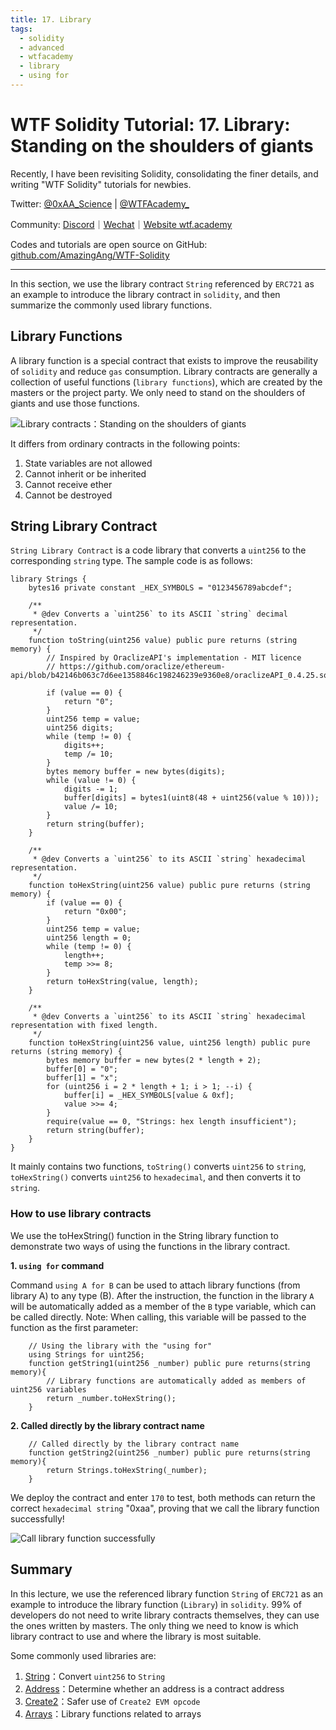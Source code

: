 ```yaml
---
title: 17. Library 
tags:
  - solidity
  - advanced
  - wtfacademy
  - library
  - using for
---
```


# WTF Solidity Tutorial: 17. Library: Standing on the shoulders of giants

Recently, I have been revisiting Solidity, consolidating the finer details, and writing "WTF Solidity" tutorials for newbies.

Twitter: [@0xAA_Science](https://twitter.com/0xAA_Science) | [@WTFAcademy_](https://twitter.com/WTFAcademy_)

Community: [Discord](https://discord.gg/5akcruXrsk)｜[Wechat](https://docs.google.com/forms/d/e/1FAIpQLSe4KGT8Sh6sJ7hedQRuIYirOoZK_85miz3dw7vA1-YjodgJ-A/viewform?usp=sf_link)｜[Website wtf.academy](https://wtf.academy)

Codes and tutorials are open source on GitHub: [github.com/AmazingAng/WTF-Solidity](https://github.com/AmazingAng/WTF-Solidity)

-----

In this section, we use the library contract `String` referenced by `ERC721` as an example to introduce the library contract in `solidity`, 
and then summarize the commonly used library functions.

## Library Functions

A library function is a special contract that exists to improve the reusability of `solidity` and reduce `gas` consumption. 
Library contracts are generally a collection of useful functions (`library functions`), 
which are created by the masters or the project party. 
We only need to stand on the shoulders of giants and use those functions.

![Library contracts：Standing on the shoulders of giants](https://images.mirror-media.xyz/publication-images/HJC0UjkALdrL8a2BmAE2J.jpeg?height=300&width=388)

It differs from ordinary contracts in the following points:

1. State variables are not allowed 
2. Cannot inherit or be inherited
3. Cannot receive ether
4. Cannot be destroyed

## String Library Contract

`String Library Contract` is a code library that converts a `uint256` to the corresponding `string` type. The sample code is as follows:

```solidity
library Strings {
    bytes16 private constant _HEX_SYMBOLS = "0123456789abcdef";

    /**
     * @dev Converts a `uint256` to its ASCII `string` decimal representation.
     */
    function toString(uint256 value) public pure returns (string memory) {
        // Inspired by OraclizeAPI's implementation - MIT licence
        // https://github.com/oraclize/ethereum-api/blob/b42146b063c7d6ee1358846c198246239e9360e8/oraclizeAPI_0.4.25.sol

        if (value == 0) {
            return "0";
        }
        uint256 temp = value;
        uint256 digits;
        while (temp != 0) {
            digits++;
            temp /= 10;
        }
        bytes memory buffer = new bytes(digits);
        while (value != 0) {
            digits -= 1;
            buffer[digits] = bytes1(uint8(48 + uint256(value % 10)));
            value /= 10;
        }
        return string(buffer);
    }

    /**
     * @dev Converts a `uint256` to its ASCII `string` hexadecimal representation.
     */
    function toHexString(uint256 value) public pure returns (string memory) {
        if (value == 0) {
            return "0x00";
        }
        uint256 temp = value;
        uint256 length = 0;
        while (temp != 0) {
            length++;
            temp >>= 8;
        }
        return toHexString(value, length);
    }

    /**
     * @dev Converts a `uint256` to its ASCII `string` hexadecimal representation with fixed length.
     */
    function toHexString(uint256 value, uint256 length) public pure returns (string memory) {
        bytes memory buffer = new bytes(2 * length + 2);
        buffer[0] = "0";
        buffer[1] = "x";
        for (uint256 i = 2 * length + 1; i > 1; --i) {
            buffer[i] = _HEX_SYMBOLS[value & 0xf];
            value >>= 4;
        }
        require(value == 0, "Strings: hex length insufficient");
        return string(buffer);
    }
}
```

It mainly contains two functions, `toString()` converts `uint256` to `string`, 
`toHexString()` converts `uint256` to `hexadecimal`, and then converts it to `string`.

### How to use library contracts
We use the toHexString() function in the String library function to demonstrate two ways of using the functions in the library contract.

**1. `using for` command**

Command `using A for B` can be used to attach library functions (from library A) to any type (B). After the instruction, 
the function in the library `A` will be automatically added as a member of the `B` type variable,
which can be called directly. Note: When calling, this variable will be passed to the function as the first parameter:

```solidity
    // Using the library with the "using for" 
    using Strings for uint256;
    function getString1(uint256 _number) public pure returns(string memory){
        // Library functions are automatically added as members of uint256 variables
        return _number.toHexString();
    }
```
**2. Called directly by the library contract name**
```solidity
    // Called directly by the library contract name
    function getString2(uint256 _number) public pure returns(string memory){
        return Strings.toHexString(_number);
    }
```
We deploy the contract and enter `170` to test, 
both methods can return the correct `hexadecimal string` "0xaa", 
proving that we call the library function successfully!

![Call library function successfully](https://images.mirror-media.xyz/publication-images/bzB_JDC9f5VWHRjsjQyQa.png?height=750&width=580)

## Summary

In this lecture, we use the referenced library function `String` of `ERC721` as an example to introduce the library function (`Library`) in `solidity`. 
99% of developers do not need to write library contracts themselves, they can use the ones written by masters. 
The only thing we need to know is which library contract to use and where the library is most suitable.

Some commonly used libraries are:
1. [String](https://github.com/OpenZeppelin/openzeppelin-contracts/blob/4a9cc8b4918ef3736229a5cc5a310bdc17bf759f/contracts/utils/Strings.sol)：Convert `uint256` to `String`
2. [Address](https://github.com/OpenZeppelin/openzeppelin-contracts/blob/4a9cc8b4918ef3736229a5cc5a310bdc17bf759f/contracts/utils/Address.sol)：Determine whether an address is a contract address
3. [Create2](https://github.com/OpenZeppelin/openzeppelin-contracts/blob/4a9cc8b4918ef3736229a5cc5a310bdc17bf759f/contracts/utils/Create2.sol)：Safer use of `Create2 EVM opcode`
4. [Arrays](https://github.com/OpenZeppelin/openzeppelin-contracts/blob/4a9cc8b4918ef3736229a5cc5a310bdc17bf759f/contracts/utils/Arrays.sol)：Library functions related to arrays
